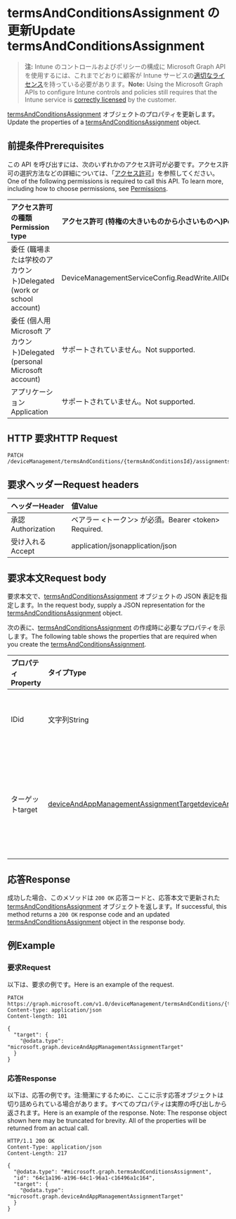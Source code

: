 # <a name="update-termsandconditionsassignment"></a><span data-ttu-id="0996a-101">termsAndConditionsAssignment の更新</span><span class="sxs-lookup"><span data-stu-id="0996a-101">Update termsAndConditionsAssignment</span></span>

> <span data-ttu-id="0996a-102">**注:** Intune のコントロールおよびポリシーの構成に Microsoft Graph API を使用するには、これまでどおりに顧客が Intune サービスの[適切なライセンス](https://go.microsoft.com/fwlink/?linkid=839381)を持っている必要があります。</span><span class="sxs-lookup"><span data-stu-id="0996a-102">**Note:** Using the Microsoft Graph APIs to configure Intune controls and policies still requires that the Intune service is [correctly licensed](https://go.microsoft.com/fwlink/?linkid=839381) by the customer.</span></span>

<span data-ttu-id="0996a-103">[termsAndConditionsAssignment](../resources/intune_companyterms_termsandconditionsassignment.md) オブジェクトのプロパティを更新します。</span><span class="sxs-lookup"><span data-stu-id="0996a-103">Update the properties of a [termsAndConditionsAssignment](../resources/intune_companyterms_termsandconditionsassignment.md) object.</span></span>
## <a name="prerequisites"></a><span data-ttu-id="0996a-104">前提条件</span><span class="sxs-lookup"><span data-stu-id="0996a-104">Prerequisites</span></span>
<span data-ttu-id="0996a-p101">この API を呼び出すには、次のいずれかのアクセス許可が必要です。アクセス許可の選択方法などの詳細については、「[アクセス許可](../../../concepts/permissions_reference.md)」を参照してください。</span><span class="sxs-lookup"><span data-stu-id="0996a-p101">One of the following permissions is required to call this API. To learn more, including how to choose permissions, see [Permissions](../../../concepts/permissions_reference.md).</span></span>

|<span data-ttu-id="0996a-107">アクセス許可の種類</span><span class="sxs-lookup"><span data-stu-id="0996a-107">Permission type</span></span>|<span data-ttu-id="0996a-108">アクセス許可 (特権の大きいものから小さいものへ)</span><span class="sxs-lookup"><span data-stu-id="0996a-108">Permissions (from most to least privileged)</span></span>|
|:---|:---|
|<span data-ttu-id="0996a-109">委任 (職場または学校のアカウント)</span><span class="sxs-lookup"><span data-stu-id="0996a-109">Delegated (work or school account)</span></span>|<span data-ttu-id="0996a-110">DeviceManagementServiceConfig.ReadWrite.All</span><span class="sxs-lookup"><span data-stu-id="0996a-110">DeviceManagementServiceConfig.ReadWrite.All</span></span>|
|<span data-ttu-id="0996a-111">委任 (個人用 Microsoft アカウント)</span><span class="sxs-lookup"><span data-stu-id="0996a-111">Delegated (personal Microsoft account)</span></span>|<span data-ttu-id="0996a-112">サポートされていません。</span><span class="sxs-lookup"><span data-stu-id="0996a-112">Not supported.</span></span>|
|<span data-ttu-id="0996a-113">アプリケーション</span><span class="sxs-lookup"><span data-stu-id="0996a-113">Application</span></span>|<span data-ttu-id="0996a-114">サポートされていません。</span><span class="sxs-lookup"><span data-stu-id="0996a-114">Not supported.</span></span>|

## <a name="http-request"></a><span data-ttu-id="0996a-115">HTTP 要求</span><span class="sxs-lookup"><span data-stu-id="0996a-115">HTTP Request</span></span>
<!-- {
  "blockType": "ignored"
}
-->
``` http
PATCH /deviceManagement/termsAndConditions/{termsAndConditionsId}/assignments/{termsAndConditionsAssignmentId}
```

## <a name="request-headers"></a><span data-ttu-id="0996a-116">要求ヘッダー</span><span class="sxs-lookup"><span data-stu-id="0996a-116">Request headers</span></span>
|<span data-ttu-id="0996a-117">ヘッダー</span><span class="sxs-lookup"><span data-stu-id="0996a-117">Header</span></span>|<span data-ttu-id="0996a-118">値</span><span class="sxs-lookup"><span data-stu-id="0996a-118">Value</span></span>|
|:---|:---|
|<span data-ttu-id="0996a-119">承認</span><span class="sxs-lookup"><span data-stu-id="0996a-119">Authorization</span></span>|<span data-ttu-id="0996a-120">ベアラー &lt;トークン&gt; が必須。</span><span class="sxs-lookup"><span data-stu-id="0996a-120">Bearer &lt;token&gt; Required.</span></span>|
|<span data-ttu-id="0996a-121">受け入れる</span><span class="sxs-lookup"><span data-stu-id="0996a-121">Accept</span></span>|<span data-ttu-id="0996a-122">application/json</span><span class="sxs-lookup"><span data-stu-id="0996a-122">application/json</span></span>|

## <a name="request-body"></a><span data-ttu-id="0996a-123">要求本文</span><span class="sxs-lookup"><span data-stu-id="0996a-123">Request body</span></span>
<span data-ttu-id="0996a-124">要求本文で、[termsAndConditionsAssignment](../resources/intune_companyterms_termsandconditionsassignment.md) オブジェクトの JSON 表記を指定します。</span><span class="sxs-lookup"><span data-stu-id="0996a-124">In the request body, supply a JSON representation for the [termsAndConditionsAssignment](../resources/intune_companyterms_termsandconditionsassignment.md) object.</span></span>

<span data-ttu-id="0996a-125">次の表に、[termsAndConditionsAssignment](../resources/intune_companyterms_termsandconditionsassignment.md) の作成時に必要なプロパティを示します。</span><span class="sxs-lookup"><span data-stu-id="0996a-125">The following table shows the properties that are required when you create the [termsAndConditionsAssignment](../resources/intune_companyterms_termsandconditionsassignment.md).</span></span>

|<span data-ttu-id="0996a-126">プロパティ</span><span class="sxs-lookup"><span data-stu-id="0996a-126">Property</span></span>|<span data-ttu-id="0996a-127">タイプ</span><span class="sxs-lookup"><span data-stu-id="0996a-127">Type</span></span>|<span data-ttu-id="0996a-128">説明</span><span class="sxs-lookup"><span data-stu-id="0996a-128">Description</span></span>|
|:---|:---|:---|
|<span data-ttu-id="0996a-129">ID</span><span class="sxs-lookup"><span data-stu-id="0996a-129">id</span></span>|<span data-ttu-id="0996a-130">文字列</span><span class="sxs-lookup"><span data-stu-id="0996a-130">String</span></span>|<span data-ttu-id="0996a-131">エンティティの一意識別子。</span><span class="sxs-lookup"><span data-stu-id="0996a-131">Unique identifier of the entity.</span></span>|
|<span data-ttu-id="0996a-132">ターゲット</span><span class="sxs-lookup"><span data-stu-id="0996a-132">target</span></span>|[<span data-ttu-id="0996a-133">deviceAndAppManagementAssignmentTarget</span><span class="sxs-lookup"><span data-stu-id="0996a-133">deviceAndAppManagementAssignmentTarget</span></span>](../resources/intune_shared_deviceandappmanagementassignmenttarget.md)|<span data-ttu-id="0996a-134">T & C ポリシーが割り当てられる、割り当て先です。</span><span class="sxs-lookup"><span data-stu-id="0996a-134">Assignment target that the T&C policy is assigned to.</span></span>|



## <a name="response"></a><span data-ttu-id="0996a-135">応答</span><span class="sxs-lookup"><span data-stu-id="0996a-135">Response</span></span>
<span data-ttu-id="0996a-136">成功した場合、このメソッドは `200 OK` 応答コードと、応答本文で更新された [termsAndConditionsAssignment](../resources/intune_companyterms_termsandconditionsassignment.md) オブジェクトを返します。</span><span class="sxs-lookup"><span data-stu-id="0996a-136">If successful, this method returns a `200 OK` response code and an updated [termsAndConditionsAssignment](../resources/intune_companyterms_termsandconditionsassignment.md) object in the response body.</span></span>

## <a name="example"></a><span data-ttu-id="0996a-137">例</span><span class="sxs-lookup"><span data-stu-id="0996a-137">Example</span></span>
### <a name="request"></a><span data-ttu-id="0996a-138">要求</span><span class="sxs-lookup"><span data-stu-id="0996a-138">Request</span></span>
<span data-ttu-id="0996a-139">以下は、要求の例です。</span><span class="sxs-lookup"><span data-stu-id="0996a-139">Here is an example of the request.</span></span>
``` http
PATCH https://graph.microsoft.com/v1.0/deviceManagement/termsAndConditions/{termsAndConditionsId}/assignments/{termsAndConditionsAssignmentId}
Content-type: application/json
Content-length: 101

{
  "target": {
    "@odata.type": "microsoft.graph.deviceAndAppManagementAssignmentTarget"
  }
}
```

### <a name="response"></a><span data-ttu-id="0996a-140">応答</span><span class="sxs-lookup"><span data-stu-id="0996a-140">Response</span></span>
<span data-ttu-id="0996a-p102">以下は、応答の例です。注:簡潔にするために、ここに示す応答オブジェクトは切り詰められている場合があります。すべてのプロパティは実際の呼び出しから返されます。</span><span class="sxs-lookup"><span data-stu-id="0996a-p102">Here is an example of the response. Note: The response object shown here may be truncated for brevity. All of the properties will be returned from an actual call.</span></span>
``` http
HTTP/1.1 200 OK
Content-Type: application/json
Content-Length: 217

{
  "@odata.type": "#microsoft.graph.termsAndConditionsAssignment",
  "id": "64c1a196-a196-64c1-96a1-c16496a1c164",
  "target": {
    "@odata.type": "microsoft.graph.deviceAndAppManagementAssignmentTarget"
  }
}
```








